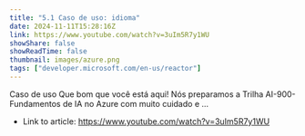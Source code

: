 ```yaml
---
title: "5.1 Caso de uso: idioma"
date: 2024-11-11T15:28:16Z
link: https://www.youtube.com/watch?v=3uIm5R7y1WU
showShare: false
showReadTime: false
thumbnail: images/azure.png
tags: ["developer.microsoft.com/en-us/reactor"]
---
```

Caso de uso Que bom que você está aqui! Nós preparamos a Trilha AI-900-Fundamentos de IA no Azure com muito cuidado e ...

- Link to article: https://www.youtube.com/watch?v=3uIm5R7y1WU